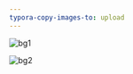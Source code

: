 ```yaml
---
typora-copy-images-to: upload
---
```


![bg1](https://fastly.jsdelivr.net/gh/MrXnneHang/blog_img/BlogHosting/img/24/06/202406200820855.jpeg)

![bg2](https://fastly.jsdelivr.net/gh/MrXnneHang/blog_img/BlogHosting/img/24/06/202406200820894.jpeg)
